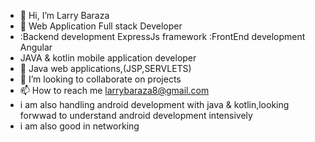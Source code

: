 - 👋 Hi, I’m Larry Baraza
- 👀 Web Application Full stack Developer
-   :Backend development
      ExpressJs framework
    :FrontEnd development
      Angular     
-  JAVA & kotlin mobile application developer
- 🌱  Java web applications,(JSP,SERVLETS)
- 💞️ I’m looking to collaborate on projects
- 📫 How to reach me larrybaraza8@gmail.com
- i am also handling android development with java & kotlin,looking forwwad to understand android development intensively
- i am also good in networking

<!---
Larrytaryan/Larrytaryan is a ✨ special ✨ repository because its `README.md` (this file) appears on your GitHub profile.
You can click the Preview link to take a look at your changes.
--->
